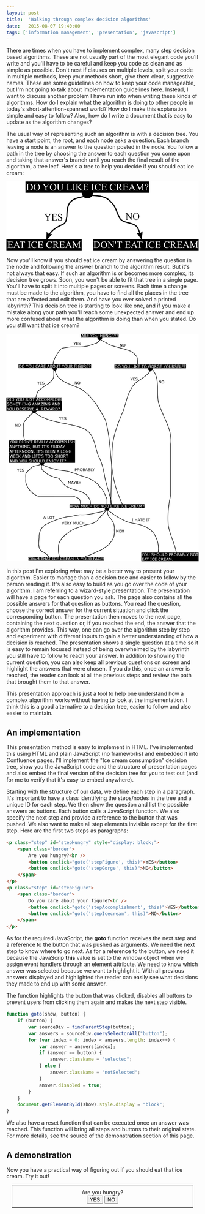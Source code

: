 ```yaml
---
layout: post
title:  'Walking through complex decision algorithms'
date:   2015-08-07 19:40:00
tags: ['information management', 'presentation', 'javascript']
---
```

There are times when you have to implement complex, many step decision based algorithms. These are not usually part of the most elegant code you'll write and you'll have to be careful and keep you code as clean and as simple as possible. Don't nest if clauses on multiple levels, split your code in multiple methods, keep your methods short, give them clear, suggestive names. These are some guidelines on how to keep your code manageable, but I'm not going to talk about implementation guidelines here. Instead, I want to discuss another problem I have run into when writing these kinds of algorithms. How do I explain what the algorithm is doing to other people in today's short-attention-spanned world? How do I make this explanation simple and easy to follow? Also, how do I write a document that is easy to update as the algorithm changes?

<!--more-->

The usual way of representing such an algorithm is with a decision tree. You have a start point, the root, and each node asks a question. Each branch leaving a node is an answer to the question posted in the node. You follow a path in the tree by choosing the answer to each question you come upon and taking that answer's branch until you reach the final result of the algorithm, a tree leaf. Here's a tree to help you decide if you should eat ice cream:

<p class="image">
    <img src="/assets/2015.08/icecream_simple.png" alt="Simple ice cream decision graph" />
</p>

Now you'll know if you should eat ice cream by answering the question in the node and following the answer branch to the algorithm result. But it's not always that easy. If such an algorithm is or becomes more complex, its decision tree grows. Soon, you won't be able to fit that tree in a single page. You'll have to split it into multiple pages or screens. Each time a change must be made to the algorithm, you have to find all the places in the tree that are affected and edit them. And have you ever solved a printed labyrinth? This decision tree is starting to look like one, and if you make a mistake along your path you'll reach some unexpected answer and end up more confused about what the algorithm is doing than when you stated. Do you still want that ice cream?

<p class="image">
    <img src="/assets/2015.08/icecream_complicated.png" alt="Complicated ice cream decision graph" />
</p>

In this post I'm exploring what may be a better way to present your algorithm. Easier to manage than a decision tree and easier to follow by the person reading it. It's also easy to build as you go over the code of your algorithm. I am referring to a wizard-style presentation. The presentation will have a page for each question you ask. The page also contains all the possible answers for that question as buttons. You read the question, choose the correct answer for the current situation and click the corresponding button. The presentation then moves to the next page, containing the next question or, if you reached the end, the answer that the algorithm provides. This way, one can go over the algorithm step by step and experiment with different inputs to gain a better understanding of how a decision is reached. The presentation shows a single question at a time so it is easy to remain focused instead of being overwhelmed by the labyrinth you still have to follow to reach your answer. In addition to showing the current question, you can also keep all previous questions on screen and highlight the answers that were chosen. If you do this, once an answer is reached, the reader can look at all the previous steps and review the path that brought them to that answer.

This presentation approach is just a tool to help one understand how a complex algorithm works without having to look at the implementation. I think this is a good alternative to a decision tree, easier to follow and also easier to maintain.

An implementation
---

This presentation method is easy to implement in HTML. I've implemented this using HTML and plain JavaScript (no frameworks) and embedded it into Confluence pages. I'll implement the "Ice cream consumption" decision tree, show you the JavaScript code and the structure of presentation pages and also embed the final version of the decision tree for you to test out (and for me to verify that it's easy to embed anywhere).

Starting with the structure of our data, we define each step in a paragraph. It's important to have a class identifying the steps/nodes in the tree and a unique ID for each step. We then show the question and list the possible answers as buttons. Each button calls a JavaScript function. We also specify the next step and provide a reference to the button that was pushed. We also want to make all step elements invisible except for the first step. Here are the first two steps as paragraphs:

~~~ html
<p class="step" id="stepHungry" style="display: block;">
    <span class="border">
        Are you hungry?<br />
        <button onclick="goto('stepFigure', this)">YES</button>
        <button onclick="goto('stepGorge', this)">NO</button>
    </span>
</p>
<p class="step" id="stepFigure">
    <span class="border">
        Do you care about your figure?<br />
        <button onclick="goto('stepAccomplishment', this)">YES</button>
        <button onclick="goto('stepIcecream', this)">NO</button>
    </span>
</p>
~~~

As for the required JavaScript, the **goto** function receives the next step and a reference to the button that was pushed as arguments. We need the next step to know where to go next. As for a reference to the button, we need it because the JavaScrip **this** value is set to the window object when we assign event handlers through an element attribute. We need to know which answer was selected because we want to highlight it. With all previous answers displayed and highlighted the reader can easily see what decisions they made to end up with some answer.

The function highlights the button that was clicked, disables all buttons to prevent users from clicking them again and makes the next step visible.

~~~ javascript
function goto(show, button) {
    if (button) {
        var sourceDiv = findParentStep(button);
        var answers = sourceDiv.querySelectorAll("button");
        for (var index = 0; index < answers.length; index++) {
            var answer = answers[index];
            if (answer == button) {
                answer.className = "selected";
            } else {
                answer.className = "notSelected";
            }
            answer.disabled = true;
        }
    }
    document.getElementById(show).style.display = "block";
}
~~~

We also have a reset function that can be executed once an answer was reached. This function will bring all steps and buttons to their original state. For more details, see the source of the demonstration section of this page.

A demonstration
---

Now you have a practical way of figuring out if you should eat that ice cream. Try it out!

<style>
    .step {
        display: none;
        text-align: center;
    }
    .border {
        display: inline-block;
        border: 1px solid black;
        padding: 2%;
        margin-bottom: 10px;
        width: 90%;
    }
    button.selected {
        background-color: blue;
        color: white;
    }
	.success {
		background-color: #66FF99;
	}
	.fail {
		background-color: #FF9999;
	}
</style>
<script>
    function goto(show, button) {
        if (button) {
            var sourceDiv = findParentStep(button);
            var answers = sourceDiv.querySelectorAll("button");
            for (var index = 0; index < answers.length; index++) {
                var answer = answers[index];
				if (answer == button) {
                    answer.className = "selected";
                } else {
                    answer.className = "notSelected";
                }
                answer.disabled = true;
            }
        }
        document.getElementById(show).style.display = "block";
        window.scrollTo(0,10000);
    }
    function findParentStep(button) {
        var step = button.parentNode;
        while (step) {
            if (step.className.indexOf('step') > -1) {
                return step;
            }
            step = step.parentNode;
        }
        return step;
    }
    function reset(show, regex) {
        var steps = document.querySelectorAll(".step");
        for (var index = 0; index < steps.length; index++) {
            var step = steps[index];
            if (regex) {
                if (regex.test(step.getAttribute("id"))) {
                    step.style.display = "none";
                    resetButtons(step);
                }
            } else {
                step.style.display = "none";
                resetButtons(step);
            }
        }
        document.getElementById(show).style.display = "block";
    }
    function resetButtons(step) {
        var buttons = step.querySelectorAll("button");
        for (var buttonIndex = 0; buttonIndex < buttons.length; buttonIndex++) {
            var button = buttons[buttonIndex];
            button.disabled = false;
            button.className = "";
        }
    }
</script>
<p class="step" id="stepHungry" style="display: block;">
    <span class="border">
        Are you hungry?<br />
        <button onclick="goto('stepFigure', this)">YES</button>
        <button onclick="goto('stepGorge', this)">NO</button>
    </span>
</p>
<p class="step" id="stepFigure">
    <span class="border">
        Do you care about your figure?<br />
        <button onclick="goto('stepAccomplishment', this)">YES</button>
        <button onclick="goto('stepIcecream', this)">NO</button>
    </span>
</p>
<p class="step" id="stepAccomplishment">
    <span class="border">
        Did you just accomplish something amazing and you deserve a reward?<br />
        <button onclick="goto('stepIcecream', this)">YES</button>
        <button onclick="goto('stepFriday', this)">NO</button>
    </span>
</p>
<p class="step" id="stepFriday">
    <span class="border">
        You didn't really accomplish anything, but it's Friday afternoon, it's been a long week and life's too short and you should enjoy it?<br />
        <button onclick="goto('stepIcecream', this)">YES</button>
        <button onclick="goto('stepIcecream', this)">MAYBE</button>
        <button onclick="goto('stepIcecream', this)">PROBABLY</button>
    </span>
</p>
<p class="step" id="stepGorge">
    <span class="border">
        Do you like to gorge yourself?<br />
        <button onclick="goto('stepIcecream', this)">YES</button>
        <button onclick="goto('stepFailure', this)">NO</button>
    </span>
</p>
<p class="step" id="stepIcecream">
    <span class="border">
        How much do you like ice cream?<br />
        <button onclick="goto('stepSuccess', this)">A LOT</button>
        <button onclick="goto('stepSuccess', this)">VERY MUCH</button>
        <button onclick="goto('stepSuccess', this)">MEH</button>
        <button onclick="goto('stepFailure', this)">I HATE IT</button>
    </span>
</p>
<p class="step" id="stepSuccess">
<span class="border success">Cram that ice cream in your face!<br />
<button onclick="reset('stepHungry')">Reset</button></span>
</p>
<p class="step" id="stepFailure">
<span class="border fail">You should probably not eat ice cream.<br />
<button onclick="reset('stepHungry')">Reset</button></span>
</p>
